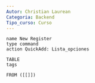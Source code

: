```yaml
---
Autor: Christian Laurean
Categoria: Backend
Tipo_curso: Curso
---
```

```button
name New Register
type command
action QuickAdd: Lista_opciones
```

```dataview
TABLE 
tags

FROM ([[]])
```
